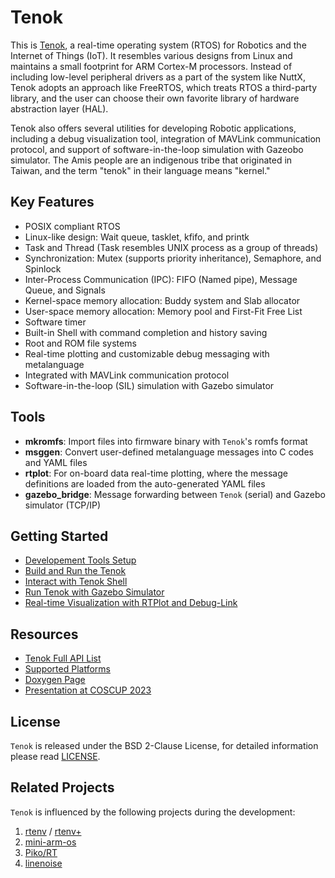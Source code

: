 Tenok
=====

This is [Tenok](https://github.com/shengwen-tw/tenok), a real-time operating system (RTOS) for Robotics and the Internet of Things (IoT). It resembles various designs from Linux and maintains a small footprint for ARM Cortex-M processors. Instead of including low-level peripheral drivers as a part of the system like NuttX, Tenok adopts an approach like FreeRTOS, which treats RTOS a third-party library, and the user can choose their own favorite library of hardware abstraction layer (HAL).

Tenok also offers several utilities for developing Robotic applications, including a debug visualization tool, integration of MAVLink communication protocol, and support of software-in-the-loop simulation with Gazeobo simulator. The Amis people are an indigenous tribe that originated in Taiwan, and the term "tenok" in their language means "kernel."

## Key Features

* POSIX compliant RTOS
* Linux-like design: Wait queue, tasklet, kfifo, and printk
* Task and Thread (Task resembles UNIX process as a group of threads)
* Synchronization: Mutex (supports priority inheritance), Semaphore, and Spinlock
* Inter-Process Communication (IPC): FIFO (Named pipe), Message Queue, and Signals
* Kernel-space memory allocation: Buddy system and Slab allocator
* User-space memory allocation: Memory pool and First-Fit Free List
* Software timer
* Built-in Shell with command completion and history saving
* Root and ROM file systems
* Real-time plotting and customizable debug messaging with metalanguage
* Integrated with MAVLink communication protocol
* Software-in-the-loop (SIL) simulation with Gazebo simulator

## Tools

* **mkromfs**: Import files into firmware binary with `Tenok`'s romfs format
* **msggen**: Convert user-defined metalanguage messages into C codes and YAML files
* **rtplot**: For on-board data real-time plotting, where the message definitions are loaded from the auto-generated YAML files
* **gazebo_bridge**: Message forwarding between `Tenok` (serial) and Gazebo simulator (TCP/IP)

## Getting Started

* [Developement Tools Setup](https://tenok-rtos.github.io/md_docs_1_environment_setup.html)
* [Build and Run the Tenok](https://tenok-rtos.github.io/md_docs_2_build_and_run.html)
* [Interact with Tenok Shell](https://tenok-rtos.github.io/md_docs_3_shell.html)
* [Run Tenok with Gazebo Simulator](https://tenok-rtos.github.io/md_docs_4_gazebo.html)
* [Real-time Visualization with RTPlot and Debug-Link](https://tenok-rtos.github.io/md_docs_5_debug_link.html)

## Resources 

* [Tenok Full API List](https://tenok-rtos.github.io/md_docs_6_api_list.html)
* [Supported Platforms](https://tenok-rtos.github.io/md_docs_7_platforms.html)
* [Doxygen Page](https://tenok-rtos.github.io/index.html)
* [Presentation at COSCUP 2023](https://drive.google.com/file/d/1p8YJVPVwFAEknMXPbXzjj0y0p5qcqT2T/view?fbclid=IwAR1kYbiMB8bbCdlgW6ffHRBong7hNtJ8uCeVU4Qi5HvZ3G3srwhKPasPLEg)

## License

`Tenok` is released under the BSD 2-Clause License, for detailed information please read [LICENSE](https://github.com/shengwen-tw/neo-rtenv/blob/master/LICENSE).

## Related Projects

`Tenok` is influenced by the following projects during the development:

1. [rtenv](https://github.com/embedded2014/rtenv) / [rtenv+](https://github.com/embedded2014/rtenv-plus)
2. [mini-arm-os](https://github.com/jserv/mini-arm-os)
3. [Piko/RT](https://github.com/PikoRT/pikoRT)
4. [linenoise](https://github.com/antirez/linenoise)
